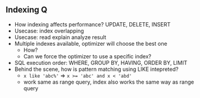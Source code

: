 ## Indexing Q
- How indexing affects performance? UPDATE, DELETE, INSERT
- Usecase: index overlapping
- Usecase: read explain analyze result
- Multiple indexes available, optimizer will choose the best one
    - How?
    - Can we force the optimizer to use a specific index? 
- SQL execution order: WHERE, GROUP BY, HAVING, ORDER BY, LIMIT
- Behind the scene, how is pattern matching using LIKE intepreted? 
    - `x like 'abc%'` => `x >= 'abc' and x < 'abd'`
    - work same as range query, index also works the same way as range query

